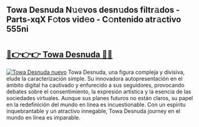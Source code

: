 ## Towa Desnuda N𝚞𝚎vos desn𝚞dos filtr𝚊dos - Parts-xqX F𝚘tos vid𝚎o - C𝚘ntenido atr𝚊ctivo 555ni

# <h2><a href="http://mb7alx.tromn.icu/?c=Towa+Desnuda">🔗👉👉👉 Towa Desnuda 🔗🔗</a></h2>

[![Towa Desnuda nuevo](https://i.imgur.com/pEAQMta.gif)](http://mb7alx.tromn.icu/?c=Towa+Desnuda)
Towa Desnuda, una figura compleja y divisiva, elude la caracterización simple. Su innovadora autopresentación en el ámbito digital ha cautivado y enfurecido a sus seguidores, provocando debates sobre el consentimiento, la expresión artística y la esencia de las sociedades virtuales. Aunque sus planes futuros no están claros, su papel en la redefinición del mundo en línea es incuestionable. Con un espíritu inquebrantable y un atractivo innegable, Towa Desnuda journey en el mundo en línea es imparable.
